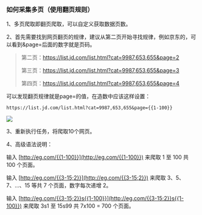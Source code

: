### **如何采集多页（使用翻页规则）**

1、多页爬取即翻页爬取，可以自定义获取数据页数。


2、首先需要找到网页翻页的规律，建议从第二页开始寻找规律，例如京东的，可以看到&page=后面的数字就是页码。



> 第二页：https://list.jd.com/list.html?cat=9987,653,655&page=2
>
> 第三页：https://list.jd.com/list.html?cat=9987,653,655&page=3
>
> 第四页：https://list.jd.com/list.html?cat=9987,653,655&page=4



可以发现翻页规律就是page=的值，在造数中应该这样设置：


`https://list.jd.com/list.html?cat=9987,653,655&page={{1-100}}`

![](http://ot891jgya.bkt.clouddn.com/84843.png)



3、重新执行任务，将爬取10个网页。


4、高级语法说明：

输入 [http://eg.com/{{1-100}}](http://eg.com/{{1-100}}) 来爬取 1 至 100 共 100 个页面。

输入 [http://eg.com/{{3-15;2}}](http://eg.com/{{3-15;2}}) 来爬取 3、5、7、...、15 等共 7 个页面，数字每次递增 2。

输入 [http://eg.com/{{3-15;2}}s{{1-100}}](http://eg.com/{{3-15;2}}s{{1-100}}) 来爬取 3s1 至 15s99 共 7x100 = 700 个页面。


